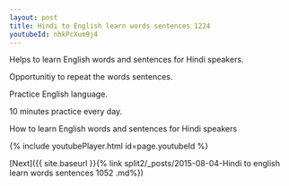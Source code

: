 ```yaml
---
layout: post
title: Hindi to English learn words sentences 1224 
youtubeId: nhkPcXum9j4
---
```

 
 
Helps to learn English words and sentences for Hindi speakers.

Opportunitiy to repeat the words sentences. 

Practice English language. 
 
10 minutes practice every day. 
 
How to learn English words and sentences for Hindi speakers 
 
{% include youtubePlayer.html id=page.youtubeId %}
 
 
[Next]({{ site.baseurl }}{% link  split2/_posts/2015-08-04-Hindi to english learn words sentences 1052 .md%})
 
